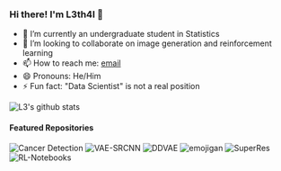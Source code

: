 ### Hi there! I'm L3th4l 👋

<!--
**l3th4l/l3th4l** is a ✨ _special_ ✨ repository because its `README.md` (this file) appears on your GitHub profile.

Here are some ideas to get you started:
- 🔭 I’m currently working on ...
- 💬 Ask me about ...
- 🤔 I’m looking for help with ...
-->

- 🌱 I’m currently an undergraduate student in Statistics
- 👯 I’m looking to collaborate on image generation and reinforcement learning
- 📫 How to reach me: [email](safalyaglobal@gmail.com)
- 😄 Pronouns: He/Him
- ⚡ Fun fact: "Data Scientist" is not a real position 

![L3's github stats](https://github-readme-stats.vercel.app/api?username=l3th4l&show_icons=true&include_all_commits=true&theme=synthwave)
  
#### Featured Repositories 
![Cancer Detection](https://github-readme-stats.vercel.app/api/pin/?username=l3th4l&repo=CancerDetection&theme=synthwave)
![VAE-SRCNN](https://github-readme-stats.vercel.app/api/pin/?username=l3th4l&repo=VAE-SRCNN&theme=synthwave)
![DDVAE](https://github-readme-stats.vercel.app/api/pin/?username=l3th4l&repo=DDVAE&theme=synthwave)
![emojigan](https://github-readme-stats.vercel.app/api/pin/?username=l3th4l&repo=emojigan&theme=synthwave)
![SuperRes](https://github-readme-stats.vercel.app/api/pin/?username=l3th4l&repo=SuperRes&theme=synthwave)
![RL-Notebooks](https://github-readme-stats.vercel.app/api/pin/?username=l3th4l&repo=RL-Notebooks&theme=synthwave)
